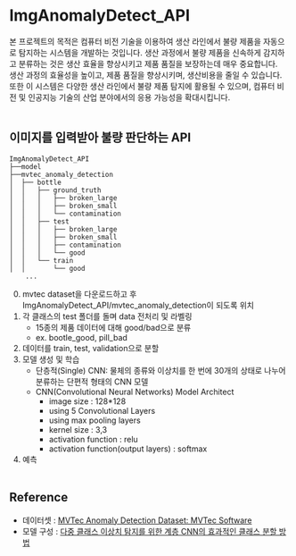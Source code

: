 # ImgAnomalyDetect_API

본 프로젝트의 목적은 컴퓨터 비전 기술을 이용하여 생산 라인에서 불량 제품을 자동으로 탐지하는 시스템을 개발하는 것입니다. 생산 과정에서 불량 제품을 신속하게 감지하고 분류하는 것은 생산 효율을 향상시키고 제품 품질을 보장하는데 매우 중요합니다.<br>
생산 과정의 효율성을 높이고, 제품 품질을 향상시키며, 생산비용을 줄일 수 있습니다. 또한 이 시스템은 다양한 생산 라인에서 불량 제품 탐지에 활용될 수 있으며, 컴퓨터 비전 및 인공지능 기술의 산업 분야에서의 응용 가능성을 확대시킵니다.<br><br>

## 이미지를 입력받아 불량 판단하는 API
```
ImgAnomalyDetect_API
├──model
├──mvtec_anomaly_detection
│  ├── bottle
│  │   ├── ground_truth
│  │   │   ├── broken_large
│  │   │   ├── broken_small
│  │   │   └── contamination
│  │   ├── test
│  │   │   ├── broken_large
│  │   │   ├── broken_small
│  │   │   ├── contamination
│  │   │   └── good
│  │   └── train
│  │       └── good
    ...
```
0. mvtec dataset을 다운로드하고 후 ImgAnomalyDetect_API/mvtec_anomaly_detection이 되도록 위치
1. 각 클래스의 test 폴더를 돌며 data 전처리 및 라벨링
    - 15종의 제품 데이터에 대해 good/bad으로 분류
    - ex. bootle_good, pill_bad
2. 데이터를 train, test, validation으로 분할
3. 모델 생성 및 학습
    - 단층적(Single) CNN: 물체의 종류와 이상치를 한 번에 30개의 상태로 나누어 분류하는 단편적 형태의 CNN 모델
    - CNN(Convolutional Neural Networks) Model Architect
        - image size : 128*128
        - using 5 Convolutional Layers
        - using max pooling layers
        - kernel size : 3,3
        - activation function : relu
        - activation function(output layers) : softmax
4. 예측
<br><br>

## Reference
- 데이터셋 : [MVTec Anomaly Detection Dataset: MVTec Software](https://www.mvtec.com/company/research/datasets/mvtec-ad/)
- 모델 구성 : [다중 클래스 이상치 탐지를 위한 계층 CNN의 효과적인 클래스 분할 방법
](https://github.com/jeehyunee3/cnn_multiclass_outlierdetection/tree/main)
